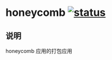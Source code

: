 honeycomb [![status](http://toast.corp.taobao.com/task/state/id/3803)](http://toast.corp.taobao.com/task/view/id/3803)
=========

## 说明

honeycomb 应用的打包应用

